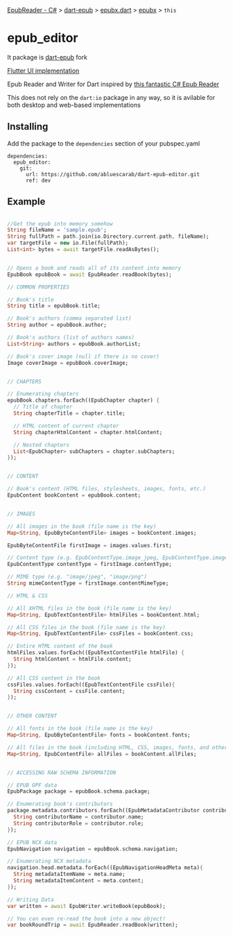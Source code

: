 [EpubReader - C#](https://github.com/vers-one/EpubReader) &gt; [dart-epub](https://github.com/orthros/dart-epub) &gt; [epubx.dart](https://github.com/ScerIO/epubx.dart) &gt; [epubx](https://github.com/PresKhaled/epubx) &gt; `this`

# epub_editor

It package is [dart-epub](https://github.com/orthros/dart-epub) fork

[Flutter UI implementation](https://pub.dev/packages/epub_view)

Epub Reader and Writer for Dart inspired by [this fantastic C# Epub Reader](https://github.com/versfx/EpubReader)

This does not rely on the ```dart:io``` package in any way, so it is avilable for both desktop and web-based implementations

<!-- [![pub package](https://img.shields.io/pub/v/epubx.svg)](https://pub.dartlang.org/packages/epubx) -->
## Installing
Add the package to the ```dependencies``` section of your pubspec.yaml
```
dependencies:
  epub_editor:
    git:
      url: https://github.com/abluescarab/dart-epub-editor.git
      ref: dev
```

## Example
```dart

//Get the epub into memory somehow
String fileName = 'sample.epub';
String fullPath = path.join(io.Directory.current.path, fileName);
var targetFile = new io.File(fullPath);
List<int> bytes = await targetFile.readAsBytes();


// Opens a book and reads all of its content into memory
EpubBook epubBook = await EpubReader.readBook(bytes);

// COMMON PROPERTIES

// Book's title
String title = epubBook.title;

// Book's authors (comma separated list)
String author = epubBook.author;

// Book's authors (list of authors names)
List<String> authors = epubBook.authorList;

// Book's cover image (null if there is no cover)
Image coverImage = epubBook.coverImage;


// CHAPTERS

// Enumerating chapters
epubBook.chapters.forEach((EpubChapter chapter) {
  // Title of chapter
  String chapterTitle = chapter.title;

  // HTML content of current chapter
  String chapterHtmlContent = chapter.htmlContent;

  // Nested chapters
  List<EpubChapter> subChapters = chapter.subChapters;
});


// CONTENT

// Book's content (HTML files, stylesheets, images, fonts, etc.)
EpubContent bookContent = epubBook.content;


// IMAGES

// All images in the book (file name is the key)
Map<String, EpubByteContentFile> images = bookContent.images;

EpubByteContentFile firstImage = images.values.first;

// Content type (e.g. EpubContentType.image_jpeg, EpubContentType.image_png)
EpubContentType contentType = firstImage.contentType;

// MIME type (e.g. "image/jpeg", "image/png")
String mimeContentType = firstImage.contentMimeType;

// HTML & CSS

// All XHTML files in the book (file name is the key)
Map<String, EpubTextContentFile> htmlFiles = bookContent.html;

// All CSS files in the book (file name is the key)
Map<String, EpubTextContentFile> cssFiles = bookContent.css;

// Entire HTML content of the book
htmlFiles.values.forEach((EpubTextContentFile htmlFile) {
  String htmlContent = htmlFile.content;
});

// All CSS content in the book
cssFiles.values.forEach((EpubTextContentFile cssFile){
  String cssContent = cssFile.content;
});


// OTHER CONTENT

// All fonts in the book (file name is the key)
Map<String, EpubByteContentFile> fonts = bookContent.fonts;

// All files in the book (including HTML, CSS, images, fonts, and other types of files)
Map<String, EpubContentFile> allFiles = bookContent.allFiles;


// ACCESSING RAW SCHEMA INFORMATION

// EPUB OPF data
EpubPackage package = epubBook.schema.package;

// Enumerating book's contributors
package.metadata.contributors.forEach((EpubMetadataContributor contributor){
  String contributorName = contributor.name;
  String contributorRole = contributor.role;
});

// EPUB NCX data
EpubNavigation navigation = epubBook.schema.navigation;

// Enumerating NCX metadata
navigation.head.metadata.forEach((EpubNavigationHeadMeta meta){
  String metadataItemName = meta.name;
  String metadataItemContent = meta.content;
});

// Writing Data
var written = await EpubWriter.writeBook(epubBook);

// You can even re-read the book into a new object!
var bookRoundTrip = await EpubReader.readBook(written);
```
